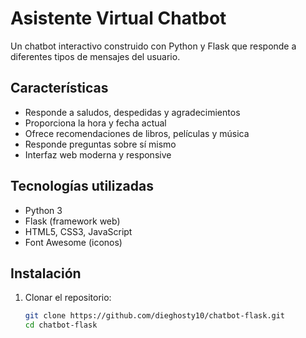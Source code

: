 # Asistente Virtual Chatbot

Un chatbot interactivo construido con Python y Flask que responde a diferentes tipos de mensajes del usuario.

## Características

- Responde a saludos, despedidas y agradecimientos
- Proporciona la hora y fecha actual
- Ofrece recomendaciones de libros, películas y música
- Responde preguntas sobre sí mismo
- Interfaz web moderna y responsive

## Tecnologías utilizadas

- Python 3
- Flask (framework web)
- HTML5, CSS3, JavaScript
- Font Awesome (iconos)

## Instalación

1. Clonar el repositorio:
   ```bash
   git clone https://github.com/dieghosty10/chatbot-flask.git
   cd chatbot-flask
